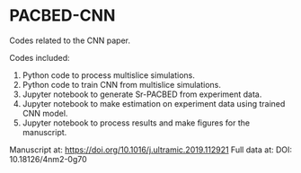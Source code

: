 # PACBED-CNN
Codes related to the CNN paper.

Codes included:
1. Python code to process multislice simulations.
2. Python code to train CNN from multislice simulations.
3. Jupyter notebook to generate Sr-PACBED from experiment data.
4. Jupyter notebook to make estimation on experiment data using trained CNN model.
5. Jupyter notebook to process results and make figures for the manuscript.

Manuscript at: https://doi.org/10.1016/j.ultramic.2019.112921
Full data at: DOI: 10.18126/4nm2-0g70
